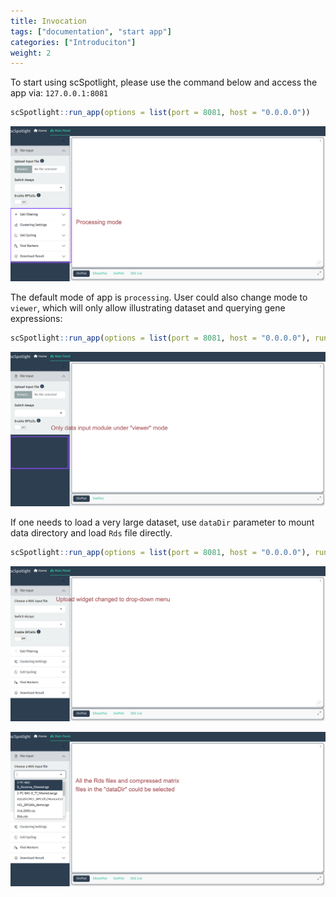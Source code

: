 ```yaml
---
title: Invocation
tags: ["documentation", "start app"]
categories: ["Introduciton"]
weight: 2
---
```


To start using scSpotlight, please use the command below and access the app via: `127.0.0.1:8081`

```R
scSpotlight::run_app(options = list(port = 8081, host = "0.0.0.0"))
```
![](processing_mode_ui.png)

The default mode of app is `processing`. User could also change mode to `viewer`, which will only allow illustrating
dataset and querying gene expressions:


```R
scSpotlight::run_app(options = list(port = 8081, host = "0.0.0.0"), runningMode = "viewer")
```

![](viewer_mode_ui.png)

If one needs to load a very large dataset, use `dataDir` parameter to mount data directory and load `Rds` file directly.

```R
scSpotlight::run_app(options = list(port = 8081, host = "0.0.0.0"), runningMode = "viewer", dataDir = "/path/to/data_directory")
```

![](dataDir_1.png)

![](dataDir_2.png)